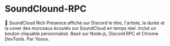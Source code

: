 # SoundClound-RPC
🎵 SoundCloud Rich Presence affiche sur Discord le titre, l'artiste, la durée et la cover des morceaux écoutés sur SoundCloud en temps réel. Inclut un bouton cliquable personnalisé. Basé sur Node.js, Discord RPC et Chrome DevTools. Par Yooos.
